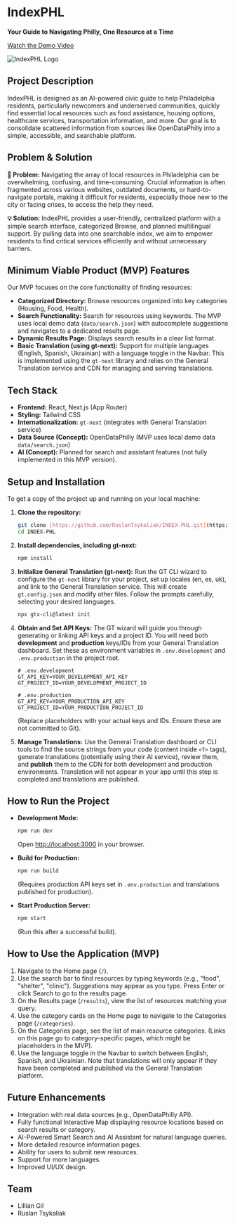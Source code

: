 # IndexPHL




**Your Guide to Navigating Philly, One Resource at a Time**

[Watch the Demo Video](https://www.youtube.com/embed/YDASd6kd8J8?si=-f6b5JowM_czbh7w)

![IndexPHL Logo](public/logo.png) 

## Project Description

IndexPHL is designed as an AI-powered civic guide to help Philadelphia residents, particularly newcomers and underserved communities, quickly find essential local resources such as food assistance, housing options, healthcare services, transportation information, and more. Our goal is to consolidate scattered information from sources like OpenDataPhilly into a simple, accessible, and searchable platform.

## Problem & Solution

**🚨 Problem:** Navigating the array of local resources in Philadelphia can be overwhelming, confusing, and time-consuming. Crucial information is often fragmented across various websites, outdated documents, or hard-to-navigate portals, making it difficult for residents, especially those new to the city or facing crises, to access the help they need.

**💡 Solution:** IndexPHL provides a user-friendly, centralized platform with a simple search interface, categorized Browse, and planned multilingual support. By pulling data into one searchable index, we aim to empower residents to find critical services efficiently and without unnecessary barriers.

## Minimum Viable Product (MVP) Features

Our MVP focuses on the core functionality of finding resources:

* **Categorized Directory:** Browse resources organized into key categories (Housing, Food, Health).
* **Search Functionality:** Search for resources using keywords. The MVP uses local demo data (`data/search.json`) with autocomplete suggestions and navigates to a dedicated results page.
* **Dynamic Results Page:** Displays search results in a clear list format.
* **Basic Translation (using gt-next):** Support for multiple languages (English, Spanish, Ukrainian) with a language toggle in the Navbar. This is implemented using the `gt-next` library and relies on the General Translation service and CDN for managing and serving translations.

## Tech Stack

* **Frontend:** React, Next.js (App Router)
* **Styling:** Tailwind CSS
* **Internationalization:** `gt-next` (integrates with General Translation service)
* **Data Source (Concept):** OpenDataPhilly (MVP uses local demo data `data/search.json`)
* **AI (Concept):** Planned for search and assistant features (not fully implemented in this MVP version).

## Setup and Installation

To get a copy of the project up and running on your local machine:

1.  **Clone the repository:**
    ```bash
    git clone [https://github.com/RuslanTsykaliak/INDEX-PHL.git](https://github.com/RuslanTsykaliak/INDEX-PHL.git)
    cd INDEX-PHL
    ```

2.  **Install dependencies, including gt-next:**
    ```bash
    npm install
    ```

3.  **Initialize General Translation (gt-next):**
    Run the GT CLI wizard to configure the `gt-next` library for your project, set up locales (en, es, uk), and link to the General Translation service. This will create `gt.config.json` and modify other files. Follow the prompts carefully, selecting your desired languages.

    ```bash
    npx gtx-cli@latest init
    ```

4.  **Obtain and Set API Keys:**
    The GT wizard will guide you through generating or linking API keys and a project ID. You will need both **development** and **production** keys/IDs from your General Translation dashboard. Set these as environment variables in `.env.development` and `.env.production` in the project root.

    ```env
    # .env.development
    GT_API_KEY=YOUR_DEVELOPMENT_API_KEY
    GT_PROJECT_ID=YOUR_DEVELOPMENT_PROJECT_ID
    ```

    ```env
    # .env.production
    GT_API_KEY=YOUR_PRODUCTION_API_KEY
    GT_PROJECT_ID=YOUR_PRODUCTION_PROJECT_ID
    ```
    (Replace placeholders with your actual keys and IDs. Ensure these are not committed to Git).

5.  **Manage Translations:**
    Use the General Translation dashboard or CLI tools to find the source strings from your code (content inside `<T>` tags), generate translations (potentially using their AI service), review them, and **publish** them to the CDN for both development and production environments. Translation will not appear in your app until this step is completed and translations are published.

## How to Run the Project

* **Development Mode:**
    ```bash
    npm run dev
    ```
    Open [http://localhost:3000](http://localhost:3000) in your browser.

* **Build for Production:**
    ```bash
    npm run build
    ```
    (Requires production API keys set in `.env.production` and translations published for production).

* **Start Production Server:**
    ```bash
    npm start
    ```
    (Run this after a successful build).

## How to Use the Application (MVP)

1.  Navigate to the Home page (`/`).
2.  Use the search bar to find resources by typing keywords (e.g., "food", "shelter", "clinic"). Suggestions may appear as you type. Press Enter or click Search to go to the results page.
3.  On the Results page (`/results`), view the list of resources matching your query.
4.  Use the category cards on the Home page to navigate to the Categories page (`/categories`).
5.  On the Categories page, see the list of main resource categories. (Links on this page go to category-specific pages, which might be placeholders in the MVP).
6.  Use the language toggle in the Navbar to switch between English, Spanish, and Ukrainian. Note that translations will only appear if they have been completed and published via the General Translation platform.

## Future Enhancements

* Integration with real data sources (e.g., OpenDataPhilly API).
* Fully functional Interactive Map displaying resource locations based on search results or category.
* AI-Powered Smart Search and AI Assistant for natural language queries.
* More detailed resource information pages.
* Ability for users to submit new resources.
* Support for more languages.
* Improved UI/UX design.

## Team

* Lillian Gil
* Ruslan Tsykaliak
